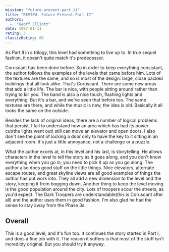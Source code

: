 ```yaml
---
mission: "future-present-part-ii"
title: "REVIEW: Future Present Part II"
authors: 
  -  "Geoff Elliott"
date: 1997-01-11
rating: 3
classicRating: 86
---
```


As Part II in a trilogy, this level had something to live up to. In true sequel fashion, it doesn't quite match it's predecessor.

Coruscant has been done before. So in order to keep everything consistant, the author follows the examples of the levels that came before him. Lots of the textures are the same, and so is most of the design: large, close packed buildings that all look alike. That's Coruscant. There are some new areas that add a little life. The bar is nice, with people sitting around rather than trying to kill you. The band is also a nice touch, flashing lights and everything. But it's a bar, and we've seen that before too. The same textures are there, and while the music is new, the idea is old. Basically it all looks the same on the outside.

Besides the lack of original ideas, there are a number of logical problems that persist. I fail to understand how an area which has had its power cut(the lights went out) still can move an elevator and open doors. I also don't see the point of locking a door only to have the key to it sitting in an adjacent room. It's just a little annoyance, not a challenge or a puzzle.

What the author excels at, in this level and his last, is storytelling. He allows characters in the level to tell the story as it goes along, and you don't know everything when you go in; you need to pick it up as you go along. The author also does good stuff on the little things. Nice elevators, alternate escape routes, and great skyline views are all good examples of things the author has put work into. They all add a new dimension to the level and the story, keeping it from bogging down. Another thing to keep the level moving is the good population around the city. Lots of troopers scour the streets, as you'd expect. The Dark Troopers are understandable(this is Coruscant after all) and the author uses them in good fashion. I'm also glad he had the sense to stay away from the Phase 3s.

## Overall

This is a good level, and it's fun too. It continues the story started in Part I, and does a fine job with it. The reason it suffers is that most of the stuff isn't incredibly original. But you should try it anyway.